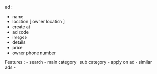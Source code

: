 
ad : 
   - name 
   - location [ owner location ]
   - create at
   - ad code
   - images 
   - details
   - price
   - owner phone number 





Features : 
    - search 
    - main category : sub category 
    - apply on ad
    - similar ads
    - 